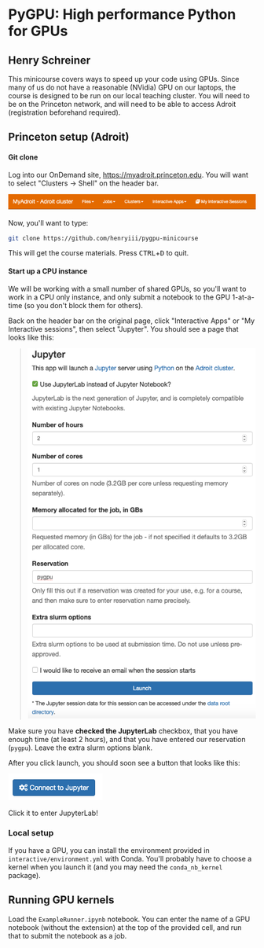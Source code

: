 # PyGPU: High performance Python for GPUs
## Henry Schreiner

This minicourse covers ways to speed up your code using GPUs.
Since many of us do not have a reasonable (NVidia) GPU on our
laptops, the course is designed to be run on our local teaching
cluster. You will need to be on the Princeton network, and will
need to be able to access Adroit (registration beforehand required).

## Princeton setup (Adroit)

#### Git clone

Log into our OnDemand site, <https://myadroit.princeton.edu>. You will want to
select "Clusters -> Shell" on the header bar.

![Header bar image](./images/HeaderBar.png)

Now, you'll want to type:

```bash
git clone https://github.com/henryiii/pygpu-minicourse
```

This will get the course materials. Press <kbd>CTRL</kbd>+<kbd>D</kbd> to quit.

#### Start up a CPU instance

We will be working with a small number of shared GPUs, so you'll want to work in a CPU only instance, and only submit a notebook to the GPU 1-at-a-time (so you don't block them for others).

Back on the header bar on the original page, click "Interactive Apps" or "My Interactive sessions", then select "Jupyter". You should see a page that looks like this:

> ![Setup page](./images/SetupPage.png)

Make sure you have **checked the JupyterLab** checkbox, that you have enough time (at least 2 hours), and that you have entered our reservation (`pygpu`). Leave the extra slurm options blank. 

After you click launch, you should soon see a button that looks like this:

![Button to click](./images/ButtonToClick.png)

Click it to enter JupyterLab!

### Local setup

If you have a GPU, you can install the environment provided in `interactive/environment.yml` with Conda. You'll probably have to choose a kernel when you launch it (and you may need the `conda_nb_kernel` package).

## Running GPU kernels

Load the `ExampleRunner.ipynb` notebook. You can enter the name of a GPU notebook (without the extension) at the top of the provided cell, and run that to submit the notebook as a job.